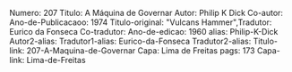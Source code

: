 Numero: 207
Titulo: A Máquina de Governar
Autor: Philip K Dick
Co-autor: 
Ano-de-Publicacaoo: 1974
Titulo-original: "Vulcans Hammer",Tradutor: Eurico da Fonseca
Co-tradutor: 
Ano-de-edicao: 1960
alias: Philip-K-Dick
Autor2-alias: 
Tradutor1-alias: Eurico-da-Fonseca
Tradutor2-alias: 
Titulo-link: 207-A-Maquina-de-Governar
Capa: Lima de Freitas
pags: 173
Capa-link: Lima-de-Freitas